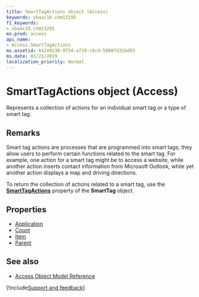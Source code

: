 ```yaml
---
title: SmartTagActions object (Access)
keywords: vbaac10.chm13295
f1_keywords:
- vbaac10.chm13295
ms.prod: access
api_name:
- Access.SmartTagActions
ms.assetid: 642e9138-9734-a719-c6c9-5080fd31bd93
ms.date: 03/21/2019
localization_priority: Normal
---
```



# SmartTagActions object (Access)

Represents a collection of actions for an individual smart tag or a type of smart tag. 


## Remarks

Smart tag actions are processes that are programmed into smart tags; they allow users to perform certain functions related to the smart tag. For example, one action for a smart tag might be to access a website, while another action inserts contact information from Microsoft Outlook, while yet another action displays a map and driving directions.

To return the collection of actions related to a smart tag, use the **[SmartTagActions](Access.SmartTag.SmartTagActions.md)** property of the **SmartTag** object.


## Properties

- [Application](Access.SmartTagActions.Application.md)
- [Count](Access.SmartTagActions.Count.md)
- [Item](Access.SmartTagActions.Item.md)
- [Parent](Access.SmartTagActions.Parent.md)

## See also

- [Access Object Model Reference](overview/Access/object-model.md)


[!include[Support and feedback](~/includes/feedback-boilerplate.md)]